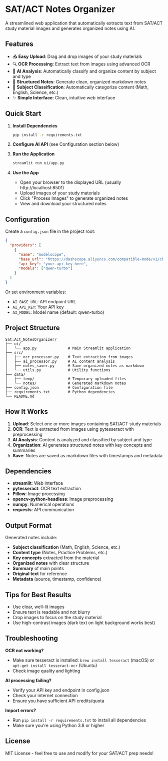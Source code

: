 # SAT/ACT Notes Organizer

A streamlined web application that automatically extracts text from SAT/ACT study material images and generates organized notes using AI.

## Features

- 📤 **Easy Upload**: Drag and drop images of your study materials
- 🔍 **OCR Processing**: Extract text from images using advanced OCR
- 🤖 **AI Analysis**: Automatically classify and organize content by subject and type
- 📝 **Structured Notes**: Generate clean, organized markdown notes
- 🎯 **Subject Classification**: Automatically categorize content (Math, English, Science, etc.)
- ✨ **Simple Interface**: Clean, intuitive web interface

## Quick Start

1. **Install Dependencies**
   ```bash
   pip install -r requirements.txt
   ```

2. **Configure AI API** (see Configuration section below)

3. **Run the Application**
   ```bash
   streamlit run ui/app.py
   ```

4. **Use the App**
   - Open your browser to the displayed URL (usually http://localhost:8501)
   - Upload images of your study materials
   - Click "Process Images" to generate organized notes
   - View and download your structured notes

## Configuration

Create a `config.json` file in the project root:

```json
{
  "providers": [
    {
      "name": "modelscope",
      "base_url": "https://dashscope.aliyuncs.com/compatible-mode/v1/chat/completions",
      "api_key": "your-api-key-here",
      "models": ["qwen-turbo"]
    }
  ]
}
```

Or set environment variables:
- `AI_BASE_URL`: API endpoint URL
- `AI_API_KEY`: Your API key  
- `AI_MODEL`: Model name (default: qwen-turbo)

## Project Structure

```
Sat:Act_NotesOrganizer/
├── ui/
│   └── app.py              # Main Streamlit application
├── src/
│   ├── ocr_processor.py    # Text extraction from images
│   ├── ai_processor.py     # AI content analysis
│   ├── notes_saver.py      # Save organized notes as markdown
│   └── utils.py            # Utility functions
├── data/
│   ├── temp/               # Temporary uploaded files
│   └── notes/              # Generated markdown notes
├── config.json             # Configuration file
├── requirements.txt        # Python dependencies
└── README.md
```

## How It Works

1. **Upload**: Select one or more images containing SAT/ACT study materials
2. **OCR**: Text is extracted from images using pytesseract with preprocessing
3. **AI Analysis**: Content is analyzed and classified by subject and type
4. **Organization**: AI generates structured notes with key concepts and summaries
5. **Save**: Notes are saved as markdown files with timestamps and metadata

## Dependencies

- **streamlit**: Web interface
- **pytesseract**: OCR text extraction  
- **Pillow**: Image processing
- **opencv-python-headless**: Image preprocessing
- **numpy**: Numerical operations
- **requests**: API communication

## Output Format

Generated notes include:
- **Subject classification** (Math, English, Science, etc.)
- **Content type** (Notes, Practice Problems, etc.)
- **Key concepts** extracted from the material
- **Organized notes** with clear structure
- **Summary** of main points
- **Original text** for reference
- **Metadata** (source, timestamp, confidence)

## Tips for Best Results

- Use clear, well-lit images
- Ensure text is readable and not blurry
- Crop images to focus on the study material
- Use high-contrast images (dark text on light background works best)

## Troubleshooting

**OCR not working?**
- Make sure tesseract is installed: `brew install tesseract` (macOS) or `apt-get install tesseract-ocr` (Ubuntu)
- Check image quality and lighting

**AI processing failing?**
- Verify your API key and endpoint in config.json
- Check your internet connection
- Ensure you have sufficient API credits/quota

**Import errors?**
- Run `pip install -r requirements.txt` to install all dependencies
- Make sure you're using Python 3.8 or higher

## License

MIT License - feel free to use and modify for your SAT/ACT prep needs!